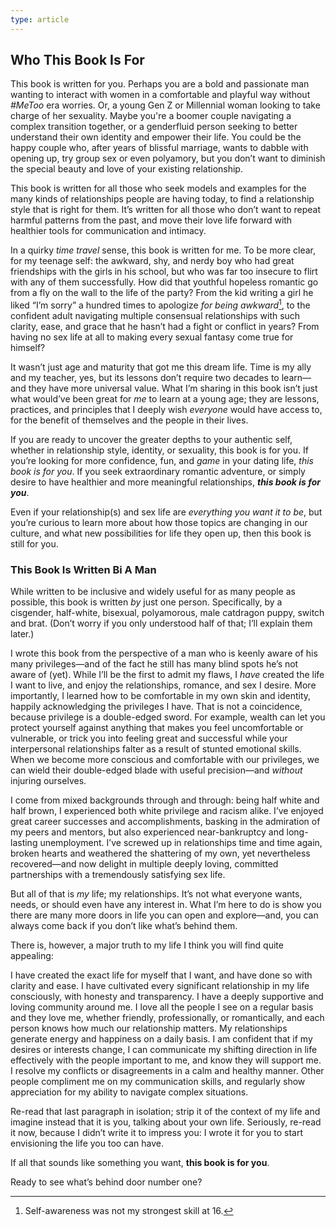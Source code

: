 ```yaml
---
type: article
---
```

## Who This Book Is For

This book is written for you. Perhaps you are a bold and passionate man wanting to interact with women in a comfortable and playful way without _#MeToo_ era worries. Or, a young Gen Z or Millennial woman looking to take charge of her sexuality. Maybe you're a boomer couple navigating a complex transition together, or a genderfluid person seeking to better understand their own identity and empower their life. You could be the happy couple who, after years of blissful marriage, wants to dabble with opening up, try group sex or even polyamory, but you don’t want to diminish the special beauty and love of your existing relationship.

This book is written for all those who seek models and examples for the many kinds of relationships people are having today, to find a relationship style that is right for them. It’s written for all those who don’t want to repeat harmful patterns from the past, and move their love life forward with healthier tools for communication and intimacy.

In a quirky _time travel_ sense, this book is written for me. To be more clear, for my teenage self: the awkward, shy, and nerdy boy who had great friendships with the girls in his school, but who was far too insecure to flirt with any of them successfully. How did that youthful hopeless romantic go from a fly on the wall to the life of the party? From the kid writing a girl he liked “I’m sorry” a hundred times to apologize _for being awkward_[^awkward], to the confident adult navigating multiple consensual relationships with such clarity, ease, and grace that he hasn’t had a fight or conflict in years? From having no sex life at all to making every sexual fantasy come true for himself?

It wasn’t just age and maturity that got me this dream life. Time is my ally and my teacher, yes, but its lessons don’t require two decades to learn—and they have more universal value. What I’m sharing in this book isn’t just what would’ve been great for _me_ to learn at a young age; they are lessons, practices, and principles that I deeply wish _everyone_ would have access to, for the benefit of themselves and the people in their lives.

If you are ready to uncover the greater depths to your authentic self, whether in relationship style, identity, or sexuality, this book is for you. If you’re looking for more confidence, fun, and _game_ in your dating life, _this book is for you_. If you seek extraordinary romantic adventure, or simply desire to have healthier and more meaningful relationships, _**this book is for you**_. 

Even if your relationship(s) and sex life are _everything_ _you want it to be_, but you’re curious to learn more about how those topics are changing in our culture, and what new possibilities for life they open up, then this book is still for you.

### This Book Is Written Bi A Man

While written to be inclusive and widely useful for as many people as possible, this book is written _by_ just one person. Specifically, by a cisgender, half-white, bisexual, polyamorous, male catdragon puppy, switch and brat. (Don’t worry if you only understood half of that; I’ll explain them later.)

I wrote this book from the perspective of a man who is keenly aware of his many privileges—and of the fact he still has many blind spots he’s not aware of (yet). While I’ll be the first to admit my flaws, I _have_ created the life I want to live, and enjoy the relationships, romance, and sex I desire. More importantly, I learned how to be comfortable in my own skin and identity, happily acknowledging the privileges I have. That is not a coincidence, because privilege is a double-edged sword. For example, wealth can let you protect yourself against anything that makes you feel uncomfortable or vulnerable, or trick you into feeling great and successful while your interpersonal relationships falter as a result of stunted emotional skills. When we become more conscious and comfortable with our privileges, we can wield their double-edged blade with useful precision—and _without_ injuring ourselves.

I come from mixed backgrounds through and through: being half white and half brown, I experienced both white privilege and racism alike. I’ve enjoyed great career successes and accomplishments, basking in the admiration of my peers and mentors, but also experienced near-bankruptcy and long-lasting unemployment. I’ve screwed up in relationships time and time again, broken hearts and weathered the shattering of my own, yet nevertheless recovered—and now delight in multiple deeply loving, committed partnerships with a tremendously satisfying sex life.

But all of that is _my_ life; my relationships. It’s not what everyone wants, needs, or should even have any interest in. What I’m here to do is show you there are many more doors in life you can open and explore—and, you can always come back if you don’t like what’s behind them. 

There is, however, a major truth to my life I think you will find quite appealing:

I have created the exact life for myself that I want, and have done so with clarity and ease. I have cultivated every significant relationship in my life consciously, with honesty and transparency. I have a deeply supportive and loving community around me. I love all the people I see on a regular basis and they love me, whether friendly, professionally, or romantically, and each person knows how much our relationship matters. My relationships generate energy and happiness on a daily basis. I am confident that if my desires or interests change, I can communicate my shifting direction in life effectively with the people important to me, and know they will support me. I resolve my conflicts or disagreements in a calm and healthy manner. Other people compliment me on my communication skills, and regularly show appreciation for my ability to navigate complex situations.

Re-read that last paragraph in isolation; strip it of the context of my life and imagine instead that it is you, talking about your own life. Seriously, re-read it now, because I didn’t write it to impress you: I wrote it for you to start envisioning the life you too can have.

If all that sounds like something you want, **this book is for you**.

Ready to see what’s behind door number one?

[^awkward]: Self-awareness was not my strongest skill at 16.
